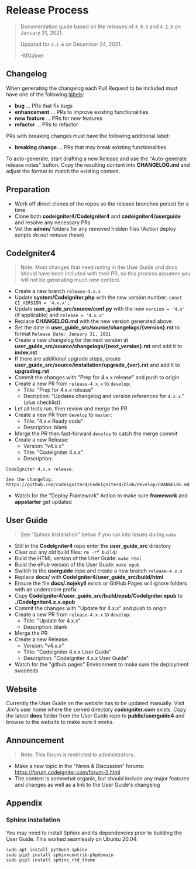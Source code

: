 # Release Process

> Documentation guide based on the releases of `4.0.5` and `4.1.0` on January 31, 2021.
>
> Updated for `4.1.6` on December 24, 2021.
>
> -MGatner

## Changelog

When generating the changelog each Pull Request to be included must have one of the following [labels](https://github.com/codeigniter4/CodeIgniter4/labels):
- **bug** ... PRs that fix bugs
- **enhancement** ... PRs to improve existing functionalities
- **new feature** ... PRs for new features
- **refactor** ... PRs to refactor

PRs with breaking changes must have the following additional label:
- **breaking change** ... PRs that may break existing functionalities

To auto-generate, start drafting a new Release and use the "Auto-generate release notes" button.
Copy the resulting content into **CHANGELOG.md** and adjust the format to match the existing content.

## Preparation

* Work off direct clones of the repos so the release branches persist for a time
* Clone both **codeigniter4/CodeIgniter4** and **codeigniter4/userguide** and resolve any necessary PRs
* Vet the **admin/** folders for any removed hidden files (Action deploy scripts *do not remove these*)

## CodeIgniter4

> Note: Most changes that need noting in the User Guide and docs should have been included
> with their PR, so this process assumes you will not be generating much new content.

* Create a new branch `release-4.x.x`
* Update **system/CodeIgniter.php** with the new version number: `const CI_VERSION = '4.x.x';`
* Update **user_guide_src/source/conf.py** with the new `version = '4.x'` (if applicable) and `release = '4.x.x'`
* Replace **CHANGELOG.md** with the new version generated above
* Set the date in **user_guide_src/source/changelogs/{version}.rst** to format `Release Date: January 31, 2021`
* Create a new changelog for the next version at **user_guide_src/source/changelogs/{next_version}.rst** and add it to **index.rst**
* If there are additional upgrade steps, create **user_guide_src/source/installation/upgrade_{ver}.rst** and add it to **upgrading.rst**
* Commit the changes with "Prep for 4.x.x release" and push to origin
* Create a new PR from `release-4.x.x` to `develop`:
	* Title: "Prep for 4.x.x release"
	* Decription: "Updates changelog and version references for `4.x.x`." (plus checklist)
* Let all tests run, then review and merge the PR
* Create a new PR from `develop` to `master`:
	* Title: "4.x.x Ready code"
	* Description: blank
* Merge the PR then fast-forward `develop` to catch the merge commit
* Create a new Release:
	* Version: "v4.x.x"
	* Title: "CodeIgniter 4.x.x"
	* Description:
```
CodeIgniter 4.x.x release. 

See the changelog: https://github.com/codeigniter4/CodeIgniter4/blob/develop/CHANGELOG.md
```
* Watch for the "Deploy Framework" Action to make sure **framework** and **appstarter** get updated

## User Guide

> See "Sphinx Installation" below if you run into issues during `make`

* Still in the **CodeIgniter4** repo enter the **user_guide_src** directory
* Clear out any old build files: `rm -rf build/`
* Build the HTML version of the User Guide: `make html`
* Build the ePub version of the User Guide: `make epub`
* Switch to the **userguide** repo and create a new branch `release-4.x.x`
* Replace **docs/** with **CodeIgniter4/user_guide_src/build/html**
* Ensure the file **docs/.nojekyll** exists or GitHub Pages will ignore folders with an underscore prefix
* Copy **CodeIgniter4/user_guide_src/build/epub/CodeIgniter.epub** to **./CodeIgniter4.x.x.epub**
* Commit the changes with "Update for 4.x.x" and push to origin
* Create a new PR from `release-4.x.x` to `develop`:
	* Title: "Update for 4.x.x"
	* Description: blank
* Merge the PR
* Create a new Release:
	* Version: "v4.x.x"
	* Title: "CodeIgniter 4.x.x User Guide"
	* Description: "CodeIgniter 4.x.x User Guide"
* Watch for the "github pages" Environment to make sure the deployment succeeds

## Website

Currently the User Guide on the website has to be updated manually. Visit Jim's user home
where the served directory **codeigniter.com** exists. Copy the latest **docs** folder from
the User Guide repo to **public/userguide4** and browse to the website to make sure it works.

## Announcement

> Note: This forum is restricted to administrators.

* Make a new topic in the "News & Discussion" forums: https://forum.codeigniter.com/forum-2.html
* The content is somewhat organic, but should include any major features and changes as well as a link to the User Guide's changelog

## Appendix

### Sphinx Installation

You may need to install Sphinx and its dependencies prior to building the User Guide.
This worked seamlessly on Ubuntu 20.04:
```
sudo apt install python3-sphinx
sudo pip3 install sphinxcontrib-phpdomain
sudo pip3 install sphinx_rtd_theme
```
